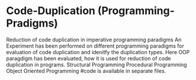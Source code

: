 # Code-Duplication (Programming-Pradigms)
Reduction of code duplication in imperative programming paradigms
An Experiment has been performed on different programming paradigms for evaluation of code duplication and idenitfy the duplication types. Here OOP paragdigm has been evaluated, how it is used for reduction of code duplication in programs. Structural Programming Procedural Programming Object Oriented Programming #code is available in separate files.
